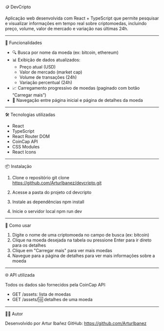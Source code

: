 
🪙 DevCripto

Aplicação web desenvolvida com React + TypeScript que permite pesquisar e visualizar informações em tempo real sobre criptomoedas, incluindo preço, volume, valor de mercado e variação nas últimas 24h.

--------------------------------------------------

🚀 Funcionalidades

- 🔍 Busca por nome da moeda (ex: bitcoin, ethereum)
- 📊 Exibição de dados atualizados:
  - Preço atual (USD)
  - Valor de mercado (market cap)
  - Volume de transações (24h)
  - Variação percentual (24h)
- 📈 Carregamento progressivo de moedas (paginado com botão “Carregar mais”)
- 🧭 Navegação entre página inicial e página de detalhes da moeda

--------------------------------------------------

🛠️ Tecnologias utilizadas

- React
- TypeScript
- React Router DOM
- CoinCap API
- CSS Modules
- React Icons

--------------------------------------------------

📦 Instalação

1. Clone o repositório
   git clone https://github.com/ArturIbanez/devcripto.git

2. Acesse a pasta do projeto
   cd devcripto

3. Instale as dependências
   npm install

4. Inicie o servidor local
   npm run dev

--------------------------------------------------

📄 Como usar

1. Digite o nome de uma criptomoeda no campo de busca (ex: bitcoin)
2. Clique na moeda desejada na tabela ou pressione Enter para ir direto para os detalhes
3. Clique em "Carregar mais" para ver mais moedas
4. Navegue para a página de detalhes para ver mais informações sobre a moeda

--------------------------------------------------

🌐 API utilizada

Todos os dados são fornecidos pela CoinCap API:
- GET /assets: lista de moedas
- GET /assets/:id: detalhes de uma moeda

--------------------------------------------------

🧑‍💻 Autor

Desenvolvido por Artur Ibañez
GitHub: https://github.com/ArturIbanez
